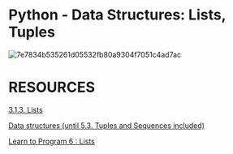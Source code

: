 # Python - Data Structures: Lists, Tuples
 
![7e7834b535261d05532fb80a9304f7051c4ad7ac](https://github.com/hfakir/alx-higher_level_programming/assets/114278488/7c7da3ac-7788-4885-8a36-1e7769d81ec8)
 
# RESOURCES
 [3.1.3. Lists](https://docs.python.org/3/tutorial/introduction.html#lists)
 
 [Data structures (until 5.3. Tuples and Sequences included)](https://docs.python.org/3/tutorial/datastructures.html)
 
 [Learn to Program 6 : Lists](https://www.youtube.com/watch?v=A1HUzrvS-Pw)
